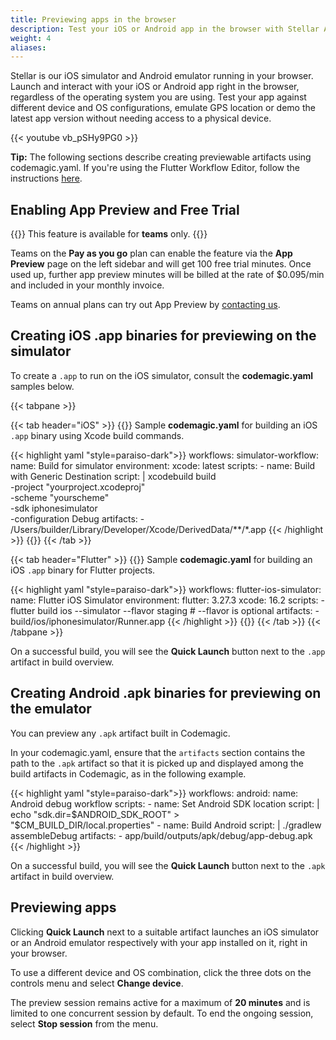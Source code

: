 ```yaml
---
title: Previewing apps in the browser
description: Test your iOS or Android app in the browser with Stellar App Preview
weight: 4
aliases:
---
```


Stellar is our iOS simulator and Android emulator running in your browser. Launch and interact with your iOS or Android app right in the browser, regardless of the operating system you are using. Test your app against different device and OS configurations, emulate GPS location or demo the latest app version without needing access to a physical device. 

{{< youtube vb_pSHy9PG0 >}}

**Tip:** The following sections describe creating previewable artifacts using codemagic.yaml. If you're using the Flutter Workflow Editor, follow the instructions [here](../flutter-testing/app-preview).

## Enabling App Preview and Free Trial

{{<notebox>}}
This feature is available for **teams** only. 
{{</notebox>}}

Teams on the **Pay as you go** plan can enable the feature via the **App Preview** page on the left sidebar and will get 100 free trial minutes. Once used up, further app preview minutes will be billed at the rate of $0.095/min and included in your monthly invoice.

Teams on annual plans can try out App Preview by [contacting us](https://codemagic.io/contact/).

## Creating iOS .app binaries for previewing on the simulator

To create a `.app` to run on the iOS simulator, consult the **codemagic.yaml** samples below.

{{< tabpane >}}

{{< tab header="iOS" >}}
{{<markdown>}}
Sample **codemagic.yaml** for building an iOS `.app` binary using Xcode build commands.

{{< highlight yaml "style=paraiso-dark">}}
workflows:
  simulator-workflow:
    name: Build for simulator
    environment:
      xcode: latest
    scripts:
      - name: Build with Generic Destination
        script: |
          xcodebuild build \
            -project "yourproject.xcodeproj" \
            -scheme "yourscheme" \
            -sdk iphonesimulator \
            -configuration Debug
    artifacts:
      - /Users/builder/Library/Developer/Xcode/DerivedData/**/*.app
{{< /highlight >}}
{{</markdown>}}
{{< /tab >}}

{{< tab header="Flutter" >}}
{{<markdown>}}
Sample **codemagic.yaml** for building an iOS `.app` binary for Flutter projects.

{{< highlight yaml "style=paraiso-dark">}}
workflows:
  flutter-ios-simulator:
    name: Flutter iOS Simulator
    environment:
      flutter: 3.27.3
      xcode: 16.2
    scripts:
      - flutter build ios --simulator --flavor staging  # --flavor is optional
    artifacts:
      - build/ios/iphonesimulator/Runner.app
{{< /highlight >}}
{{</markdown>}}
{{< /tab >}}
{{< /tabpane >}}

On a successful build, you will see the **Quick Launch** button next to the `.app` artifact in build overview.

## Creating Android .apk binaries for previewing on the emulator

You can preview any `.apk` artifact built in Codemagic. 

In your codemagic.yaml, ensure that the `artifacts` section contains the path to the `.apk` artifact so that it is picked up and displayed among the build artifacts in Codemagic, as in the following example.

{{< highlight yaml "style=paraiso-dark">}}
workflows:
  android:
    name: Android debug workflow
    scripts:
      - name: Set Android SDK location
        script: |
          echo "sdk.dir=$ANDROID_SDK_ROOT" > "$CM_BUILD_DIR/local.properties"
      - name: Build Android
        script: |
          ./gradlew assembleDebug
    artifacts:
      - app/build/outputs/apk/debug/app-debug.apk
{{< /highlight >}}

On a successful build, you will see the **Quick Launch** button next to the `.apk` artifact in build overview.


## Previewing apps 

Clicking **Quick Launch** next to a suitable artifact launches an iOS simulator or an Android emulator respectively with your app installed on it, right in your browser. 

To use a different device and OS combination, click the three dots on the controls menu and select **Change device**.

The preview session remains active for a maximum of **20 minutes** and is limited to one concurrent session by default. To end the ongoing session, select **Stop session** from the menu.
